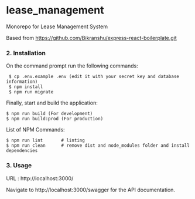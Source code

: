 # lease_management
Monorepo for Lease Management System

Based from https://github.com/Bikranshu/express-react-boilerplate.git

### 2. Installation

On the command prompt run the following commands:

``` 
 $ cp .env.example .env (edit it with your secret key and database information)
 $ npm install
 $ npm run migrate
 ```
 Finally, start and build the application:
 
 ```
 $ npm run build (For development)
 $ npm run build:prod (For production)
```

List of NPM Commands:
 
  ```
  $ npm run lint       # linting
  $ npm run clean      # remove dist and node_modules folder and install dependencies
 ```

### 3. Usage

URL : http://localhost:3000/

Navigate to http://localhost:3000/swagger for the API documentation.
